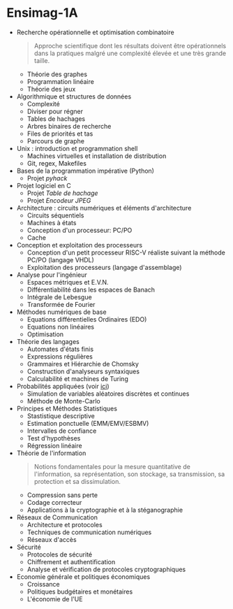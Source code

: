 # Ensimag-1A

 - Recherche opérationnelle et optimisation combinatoire
   > Approche scientifique dont les résultats doivent être opérationnels dans la pratiques malgré une complexité élevée et une très grande taille.
   - Théorie des graphes
   - Programmation linéaire
   - Théorie des jeux
 - Algorithmique et structures de données
   - Complexité
   - Diviser pour régner
   - Tables de hachages
   - Arbres binaires de recherche
   - Files de priorités et tas
   - Parcours de graphe
 - Unix : introduction et programmation shell
   - Machines virtuelles et installation de distribution
   - Git, regex, Makefiles
 - Bases de la programmation impérative (Python)
   - Projet _pyhack_
 - Projet logiciel en C
   - Projet _Table de hachage_
   - Projet _Encodeur JPEG_
 - Architecture : circuits numériques et éléments d'architecture
   - Circuits séquentiels
   - Machines à états
   - Conception d'un processeur: PC/PO
   - Cache
 - Conception et exploitation des processeurs
   - Conception d'un petit processeur RISC-V réaliste suivant la méthode PC/PO (langage VHDL)
   - Exploitation des processeurs (langage d'assemblage)
 - Analyse pour l'ingénieur
   - Espaces métriques et E.V.N.
   - Différentiabilité dans les espaces de Banach
   - Intégrale de Lebesgue
   - Transformée de Fourier
 - Méthodes numériques de base
   - Equations différentielles Ordinaires (EDO)
   - Equations non linéaires
   - Optimisation
 - Théorie des langages
   - Automates d'états finis
   - Expressions régulières
   - Grammaires et Hiérarchie de Chomsky
   - Construction d'analyseurs syntaxiques
   - Calculabilité et machines de Turing
 - Probabilités appliquées (voir [ici](https://francoio.github.io/about/))
   - Simulation de variables aléatoires discrètes et continues
   - Méthode de Monte-Carlo
 - Principes et Méthodes Statistiques
   - Stastistique descriptive
   - Estimation ponctuelle (EMM/EMV/ESBMV)
   - Intervalles de confiance
   - Test d'hypothèses
   - Régression linéaire
 - Théorie de l'information
   >  Notions fondamentales pour la mesure quantitative de l'information, sa représentation, son stockage, sa transmission, sa protection et sa dissimulation. 
   - Compression sans perte
   - Codage correcteur
   - Applications à la cryptographie et à la stéganographie
 - Réseaux de Communication
   - Architecture et protocoles
   - Techniques de communication numériques
   - Réseaux d'accès
 - Sécurité
   - Protocoles de sécurité
   - Chiffrement et authentification
   - Analyse et vérification de protocoles cryptographiques
 - Economie générale et politiques économiques
   - Croissance
   - Politiques budgétaires et monétaires
   - L'économie de l'UE